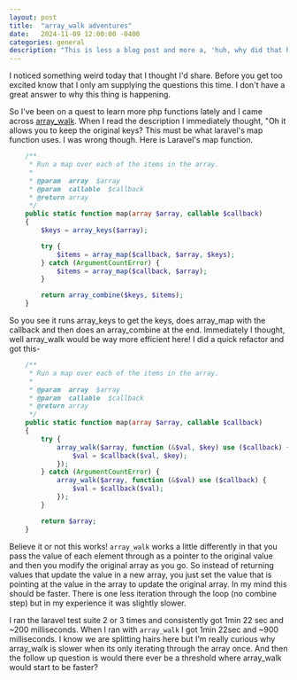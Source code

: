 ```yaml
---
layout: post
title:  "array_walk adventures"
date:   2024-11-09 12:00:00 -0400
categories: general
description: "This is less a blog post and more a, 'huh, why did that happen' post."
---
```


I noticed something weird today that I thought I'd share. Before you get too excited know that I only am supplying the questions this time. I don't have a great answer to why this thing is happening.

So I've been on a quest to learn more php functions lately and I came across <a href="https://www.php.net/manual/en/function.array-walk.php">array_walk</a>. When I read the description I immediately thought, "Oh it allows you to keep the original keys? This must be what laravel's map function uses. I was wrong though. Here is Laravel's map function.

```php
    /**
     * Run a map over each of the items in the array.
     *
     * @param  array  $array
     * @param  callable  $callback
     * @return array
     */
    public static function map(array $array, callable $callback)
    {
        $keys = array_keys($array);

        try {
            $items = array_map($callback, $array, $keys);
        } catch (ArgumentCountError) {
            $items = array_map($callback, $array);
        }

        return array_combine($keys, $items);
    }
```

So you see it runs array_keys to get the keys, does array_map with the callback and then does an array_combine at the end. Immediately I thought, well array_walk would be way more efficient here! I did a quick refactor and got this-

```php
    /**
     * Run a map over each of the items in the array.
     *
     * @param  array  $array
     * @param  callable  $callback
     * @return array
     */
    public static function map(array $array, callable $callback)
    {
        try {
            array_walk($array, function (&$val, $key) use ($callback) {
                $val = $callback($val, $key);
            });
        } catch (ArgumentCountError) {
            array_walk($array, function (&$val) use ($callback) {
                $val = $callback($val);
            });
        }

        return $array;
    }
```

Believe it or not this works! `array_walk` works a little differently in that you pass the value of each element through as a pointer to the original value and then you modify the original array as you go. So instead of returning values that update the value in a new array, you just set the value that is pointing at the value in the array to update the original array. In my mind this should be faster. There is one less iteration through the loop (no combine step) but in my experience it was slightly slower. 

I ran the laravel test suite 2 or 3 times and consistently got 1min 22 sec and ~200 milliseconds. When I ran with `array_walk` I got 1min 22sec and ~900 milliseconds. I know we are splitting hairs here but I'm really curious why array_walk is slower when its only iterating through the array once. And then the follow up question is would there ever be a threshold where array_walk would start to be faster?
